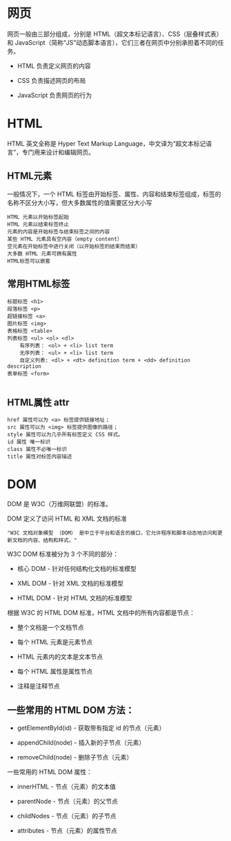 # 网页

网页一般由三部分组成，分别是 HTML（超文本标记语言）、CSS（层叠样式表）和 JavaScript（简称“JS”动态脚本语言），它们三者在网页中分别承担着不同的任务。

- HTML 负责定义网页的内容  

- CSS 负责描述网页的布局  

- JavaScript 负责网页的行为  


# HTML

HTML 英文全称是 Hyper Text Markup Language，中文译为“超文本标记语言”，专门用来设计和编辑网页。

## HTML元素

一般情况下，一个 HTML 标签由开始标签、属性、内容和结束标签组成，标签的名称不区分大小写，但大多数属性的值需要区分大小写  

	HTML 元素以开始标签起始  
	HTML 元素以结束标签终止  
	元素的内容是开始标签与结束标签之间的内容   
	某些 HTML 元素具有空内容（empty content）  
	空元素在开始标签中进行关闭（以开始标签的结束而结束）  
	大多数 HTML 元素可拥有属性   
	HTML标签可以嵌套  

## 常用HTML标签  
```
标题标签 <h1>  
段落标签 <p>  
超链接标签 <a>  
图片标签 <img>  
表格标签 <table>  
列表标签 <ul> <ol> <dl>
	有序列表： <ol> + <li> list term  
	无序列表： <ul> + <li> list term
	自定义列表: <dl> + <dt> definition term + <dd> definition description  
表单标签 <form>  


```

## HTML属性 attr  

```
href 属性可以为 <a> 标签提供链接地址；  
src 属性可以为 <img> 标签提供图像的路径；  
style 属性可以为几乎所有标签定义 CSS 样式。  
id 属性 唯一标识   
class 属性不必唯一标识  
title 属性对标签内容描述  

```



# DOM

DOM 是 W3C（万维网联盟）的标准。

DOM 定义了访问 HTML 和 XML 文档的标准  

	"W3C 文档对象模型 （DOM） 是中立于平台和语言的接口，它允许程序和脚本动态地访问和更新文档的内容、结构和样式。"

W3C DOM 标准被分为 3 个不同的部分：

- 核心 DOM - 针对任何结构化文档的标准模型  

- XML DOM - 针对 XML 文档的标准模型  

- HTML DOM - 针对 HTML 文档的标准模型  


根据 W3C 的 HTML DOM 标准，HTML 文档中的所有内容都是节点：

- 整个文档是一个文档节点  

- 每个 HTML 元素是元素节点  

- HTML 元素内的文本是文本节点  

- 每个 HTML 属性是属性节点  

- 注释是注释节点  

## 一些常用的 HTML DOM 方法：

- getElementById(id) - 获取带有指定 id 的节点（元素） 

- appendChild(node) - 插入新的子节点（元素） 

- removeChild(node) - 删除子节点（元素） 

一些常用的 HTML DOM 属性：

- innerHTML - 节点（元素）的文本值 

- parentNode - 节点（元素）的父节点  

- childNodes - 节点（元素）的子节点  

- attributes - 节点（元素）的属性节点  








